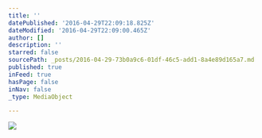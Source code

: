 ```yaml
---
title: ''
datePublished: '2016-04-29T22:09:18.825Z'
dateModified: '2016-04-29T22:09:00.465Z'
author: []
description: ''
starred: false
sourcePath: _posts/2016-04-29-73b0a9c6-01df-46c5-add1-8a4e89d165a7.md
published: true
inFeed: true
hasPage: false
inNav: false
_type: MediaObject

---
```

![](https://the-grid-user-content.s3-us-west-2.amazonaws.com/a128cf02-44ad-4569-b913-19514d7dbdd0.jpg)